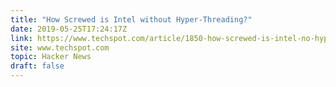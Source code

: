 ```yaml
---
title: "How Screwed is Intel without Hyper-Threading?"
date: 2019-05-25T17:24:17Z
link: https://www.techspot.com/article/1850-how-screwed-is-intel-no-hyper-threading/?utm_medium=RSS&utm_source=hune
site: www.techspot.com
topic: Hacker News
draft: false
---
```

